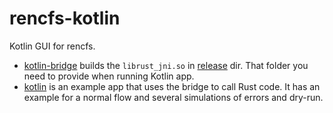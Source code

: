 # rencfs-kotlin

Kotlin GUI for rencfs.

- [kotlin-bridge](kotlin-bridge) builds the `librust_jni.so` in [release](kotlin-bridge/target/release) dir. That folder you need to provide when running Kotlin app.
- [kotlin](kotlin) is an example app that uses the bridge to call Rust code. It has an example for a normal flow and several simulations of errors and dry-run.